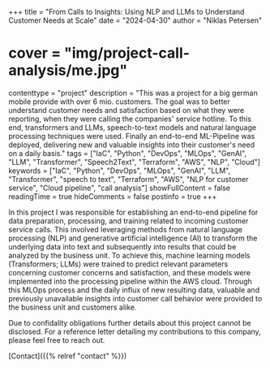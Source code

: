 +++
title = "From Calls to Insights: Using NLP and LLMs to Understand Customer Needs at Scale"
date = "2024-04-30"
author = "Niklas Petersen"
# cover = "img/project-call-analysis/me.jpg"
contenttype = "project"
description = "This was a project for a big german mobile provide with over 6 mio. customers. The goal was to better understand customer needs and satisfaction based on what they were reporting, when they were calling the companies' service hotline. To this end, transformers and LLMs, speech-to-text models and natural language processing techniques were used. Finally an end-to-end ML-Pipeline was deployed, delivering new and valuable insights into their customer's need on a daily basis."
tags = ["IaC", "Python", "DevOps", "MLOps", "GenAI", "LLM", "Transformer", "Speech2Text", "Terraform", "AWS", "NLP", "Cloud"]
keywords = ["IaC", "Python", "DevOps", "MLOps", "GenAI", "LLM", "Transformer", "speech to text", "Terraform", "AWS", "NLP for customer service", "Cloud pipeline", "call analysis"]
showFullContent = false
readingTime = true
hideComments = false
postinfo = true
+++

In this project I was responsible for establishing an end-to-end pipeline for data preparation, processing, and training related to incoming customer service calls. This involved leveraging methods from natural language processing (NLP) and generative artificial intelligence (AI) to transform the underlying data into text and subsequently into results that could be analyzed by the business unit. To achieve this, machine learning models (Transformers; LLMs) were trained to predict relevant parameters concerning customer concerns and satisfaction, and these models were implemented into the processing pipeline within the AWS cloud. Through this MLOps process and the daily influx of new resulting data, valuable and previously unavailable insights into customer call behavior were provided to the business unit and customers alike.

Due to confidality obligations further details about this project cannot be disclosed.
For a reference letter detailing my contributions to this company, please feel free to reach out.

[Contact]({{% relref "contact" %}})